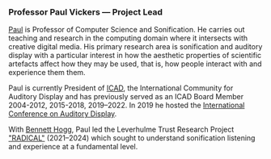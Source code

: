 <a name="pv"></a>

### Professor Paul Vickers — Project Lead

[Paul](https://paulvickers.github.io) is Professor of Computer Science and Sonification. He carries out teaching and research in the computing domain where it intersects with creative digital media. His primary research area is sonification and auditory display with a particular interest in how the aesthetic properties of scientific artefacts affect how they may be used, that is, how people interact with and experience them them.

Paul is currently President of [ICAD](https://www.icad.org), the International Community for Auditory Display and has previously served as an ICAD Board Member 2004-2012, 2015-2018, 2019–2022. In 2019 he hosted the [International Conference on Auditory Display](https://icad2019.icad.org).

With [Bennett Hogg](#bh), Paul led the Leverhulme Trust Research Project ["RADICAL"](https://projectradical.github.io) (2021–2024) which sought to understand sonification listening and experience at a fundamental level.
